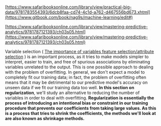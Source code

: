 [https://www.safaribooksonline.com/library/view/practical-big-data/9781783554393/6dcb8faa-cd74-4c1d-a762-d467556bd673.xhtml](https://www.gitbook.com/book/nag9s/machine-learning/edit#)

[https://www.safaribooksonline.com/library/view/mastering-predictive-analytics/9781787121393/ch03s05.html](https://www.safaribooksonline.com/library/view/mastering-predictive-analytics/9781787121393/ch03s05.html)

Variable selection \( [The importance of variables feature selection/attribute selection](/the-importance-of-variables-feature-selectionattribute-selection.md) \) is an important process, as it tries to make models simpler to interpret, easier to train, and free of spurious associations by eliminating variables unrelated to the output. This is one possible approach to dealing with the problem of overfitting. In general, we don't expect a model to completely fit our training data; in fact, the problem of overfitting often means that it may be detrimental to our predictive model's accuracy on unseen data if we fit our training data too well. **In this section on regularization**, we'll study an alternative to reducing the number of variables in order to deal with overfitting. **Regularization is essentially the process of introducing an intentional bias or constraint in our training procedure that prevents our coefficients from taking large values. As this is a process that tries to shrink the coefficients, the methods we'll look at are also known as shrinkage methods.**

